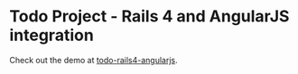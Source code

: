 # Todo Project - Rails 4 and AngularJS integration

Check out the demo at [todo-rails4-angularjs](http://todo-rails4-angularjs.shellyapp.com/).

